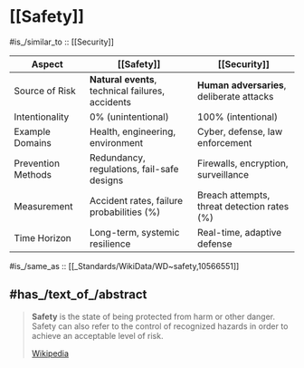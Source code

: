 
# [[Safety]] 

#is_/similar_to :: [[Security]] 

| Aspect             | [[Safety]]                                        | [[Security]]                                |
| ------------------ | ------------------------------------------------- | ------------------------------------------- |
| Source of Risk     | **Natural events**, technical failures, accidents | **Human adversaries**, deliberate attacks   |
| Intentionality     | 0% (unintentional)                                | 100% (intentional)                          |
| Example Domains    | Health, engineering, environment                  | Cyber, defense, law enforcement             |
| Prevention Methods | Redundancy, regulations, fail-safe designs        | Firewalls, encryption, surveillance         |
| Measurement        | Accident rates, failure probabilities (%)         | Breach attempts, threat detection rates (%) |
| Time Horizon       | Long-term, systemic resilience                    | Real-time, adaptive defense                 |

#is_/same_as :: [[_Standards/WikiData/WD~safety,10566551]] 

## #has_/text_of_/abstract 

> **Safety** is the state of being protected from harm or other danger. 
> Safety can also refer to the control of recognized hazards 
> in order to achieve an acceptable level of risk.
>
> [Wikipedia](https://en.wikipedia.org/wiki/Safety) 


